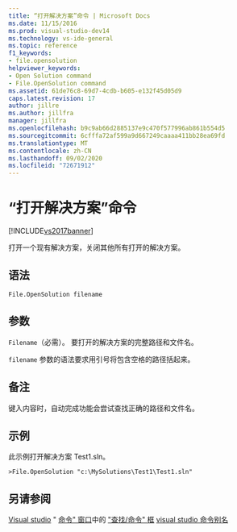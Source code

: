 ```yaml
---
title: “打开解决方案”命令 | Microsoft Docs
ms.date: 11/15/2016
ms.prod: visual-studio-dev14
ms.technology: vs-ide-general
ms.topic: reference
f1_keywords:
- file.opensolution
helpviewer_keywords:
- Open Solution command
- File.OpenSolution command
ms.assetid: 61de76c8-69d7-4cdb-b605-e132f45d05d9
caps.latest.revision: 17
author: jillre
ms.author: jillfra
manager: jillfra
ms.openlocfilehash: b9c9ab66d2885137e9c470f577996ab861b554d5
ms.sourcegitcommit: 6cfffa72af599a9d667249caaaa411bb28ea69fd
ms.translationtype: MT
ms.contentlocale: zh-CN
ms.lasthandoff: 09/02/2020
ms.locfileid: "72671912"
---
```

# <a name="open-solution-command"></a>“打开解决方案”命令
[!INCLUDE[vs2017banner](../../includes/vs2017banner.md)]

打开一个现有解决方案，关闭其他所有打开的解决方案。

## <a name="syntax"></a>语法

```
File.OpenSolution filename
```

## <a name="arguments"></a>参数
 `Filename`（必需）。 要打开的解决方案的完整路径和文件名。

 `filename` 参数的语法要求用引号将包含空格的路径括起来。

## <a name="remarks"></a>备注
 键入内容时，自动完成功能会尝试查找正确的路径和文件名。

## <a name="example"></a>示例
 此示例打开解决方案 Test1.sln。

```
>File.OpenSolution "c:\MySolutions\Test1\Test1.sln"
```

## <a name="see-also"></a>另请参阅
 [Visual studio](../../ide/reference/visual-studio-commands.md) " [命令" 窗口](../../ide/reference/command-window.md)中的 ["查找/命令" 框](../../ide/find-command-box.md) [visual studio 命令别名](../../ide/reference/visual-studio-command-aliases.md)
